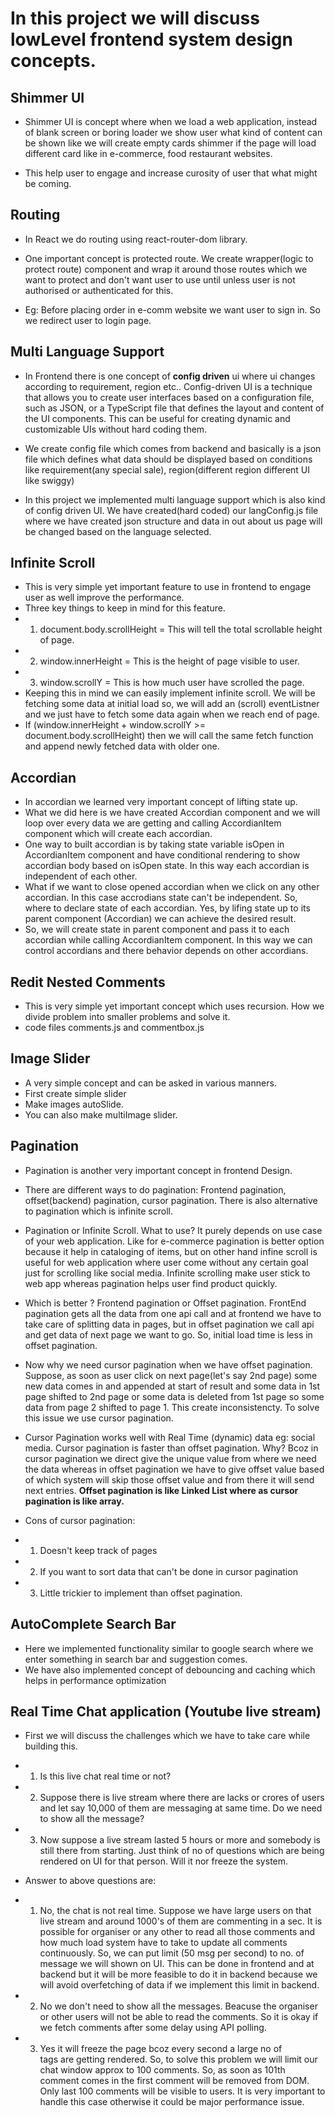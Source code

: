 # In this project we will discuss lowLevel frontend system design concepts.

## Shimmer UI

- Shimmer UI is concept where when we load a web application, instead of blank screen or boring loader we show user what kind of content can be shown like we will create empty cards shimmer if the page will load different card like in e-commerce, food restaurant websites.

- This help user to engage and increase curosity of user that what might be coming.

## Routing

- In React we do routing using react-router-dom library.

- One important concept is protected route. We create wrapper(logic to protect route) component and wrap it around those routes which we want to protect and don't want user to use until unless user is not authorised or authenticated for this.

- Eg: Before placing order in e-comm website we want user to sign in. So we redirect user to login page.

## Multi Language Support

- In Frontend there is one concept of **config driven** ui where ui changes according to requirement, region etc.. Config-driven UI is a technique that allows you to create user interfaces based on a configuration file, such as JSON, or a TypeScript file that defines the layout and content of the UI components. This can be useful for creating dynamic and customizable UIs without hard coding them.

- We create config file which comes from backend and basically is a json file which defines what data should be displayed based on conditions like requirement(any special sale), region(different region different UI like swiggy)

- In this project we implemented multi language support which is also kind of config driven UI. We have created(hard coded) our langConfig.js file where we have created json structure and data in out about us page will be changed based on the language selected.

## Infinite Scroll

- This is very simple yet important feature to use in frontend to engage user as well improve the performance.
- Three key things to keep in mind for this feature.
- 1. document.body.scrollHeight = This will tell the total scrollable height of page.
- 2. window.innerHeight = This is the height of page visible to user.
- 3. window.scrollY = This is how much user have scrolled the page.
- Keeping this in mind we can easily implement infinite scroll. We will be fetching some data at initial load so, we will add an (scroll) eventListner and we just have to fetch some data again when we reach end of page.
- If (window.innerHeight + window.scrollY >= document.body.scrollHeight) then we will call the same fetch function and append newly fetched data with older one.

## Accordian

- In accordian we learned very important concept of lifting state up.
- What we did here is we have created Accordian component and we will loop over every data we are getting and calling AccordianItem component which will create each accordian.
- One way to built accordian is by taking state variable isOpen in AccordianItem component and have conditional rendering to show accordian body based on isOpen state. In this way each accordian is independent of each other.
- What if we want to close opened accordian when we click on any other accordian. In this case accrodians state can't be independent. So, where to declare state of each accordian. Yes, by lifing state up to its parent component (Accordian) we can achieve the desired result.
- So, we will create state in parent component and pass it to each accordian while calling AccordianItem component. In this way we can control accordians and there behavior depends on other accordians.

## Redit Nested Comments

- This is very simple yet important concept which uses recursion. How we divide problem into smaller problems and solve it.
- code files comments.js and commentbox.js

## Image Slider

- A very simple concept and can be asked in various manners.
- First create simple slider
- Make images autoSlide.
- You can also make multiImage slider.

## Pagination

- Pagination is another very important concept in frontend Design.
- There are different ways to do pagination: Frontend pagination, offset(backend) pagination, cursor pagination. There is also alternative to pagination which is infinite scroll.
- Pagination or Infinite Scroll. What to use? It purely depends on use case of your web application. Like for e-commerce pagination is better option because it help in cataloging of items, but on other hand infine scroll is useful for web application where user come without any certain goal just for scrolling like social media. Infinite scrolling make user stick to web app whereas pagination helps user find product quickly.

- Which is better ? Frontend pagination or Offset pagination. FrontEnd pagination gets all the data from one api call and at frontend we have to take care of splitting data in pages, but in offset pagination we call api and get data of next page we want to go. So, initial load time is less in offset pagination.

- Now why we need cursor pagination when we have offset pagination. Suppose, as soon as user click on next page(let's say 2nd page) some new data comes in and appended at start of result and some data in 1st page shifted to 2nd page or some data is deleted from 1st page so some data from page 2 shifted to page 1. This create inconsistencty. To solve this issue we use cursor pagination.

- Cursor Pagination works well with Real Time (dynamic) data eg: social media. Cursor pagination is faster than offset pagination. Why? Bcoz in cursor pagination we direct give the unique value from where we need the data whereas in offset pagination we have to give offset value based of which system will skip those offset value and from there it will send next entries. **Offset pagination is like Linked List where as cursor pagination is like array.**

- Cons of cursor pagination:
- 1. Doesn't keep track of pages
- 2. If you want to sort data that can't be done in cursor pagination
- 3. Little trickier to implement than offset pagination.

## AutoComplete Search Bar

- Here we implemented functionality similar to google search where we enter something in search bar and suggestion comes.
- We have also implemented concept of debouncing and caching which helps in performance optimization

## Real Time Chat application (Youtube live stream)

- First we will discuss the challenges which we have to take care while building this.

- 1. Is this live chat real time or not?

- 2. Suppose there is live stream where there are lacks or crores of users and let say 10,000 of them are messaging at same time. Do we need to show all the message?

- 3. Now suppose a live stream lasted 5 hours or more and somebody is still there from starting. Just think of no of questions which are being rendered on UI for that person. Will it nor freeze the system.

- Answer to above questions are:

- 1. No, the chat is not real time. Suppose we have large users on that live stream and around 1000's of them are commenting in a sec. It is possible for organiser or any other to read all those comments and how much load system have to take to update all comments continuously. So, we can put limit (50 msg per second) to no. of message we will shown on UI. This can be done in frontend and at backend but it will be more feasible to do it in backend because we will avoid overfetching of data if we implement this limit in backend.

- 2. No we don't need to show all the messages. Beacuse the organiser or other users will not be able to read the comments. So it is okay if we fetch comments after some delay using API polling.

- 3. Yes it will freeze the page bcoz every second a large no of <div> tags are getting rendered. So, to solve this problem we will limit our chat window approx to 100 comments. So, as soon as 101th comment comes in the first comment will be removed from DOM. Only last 100 comments will be visible to users. It is very important to handle this case otherwise it could be major performance issue.
